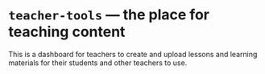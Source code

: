 # `teacher-tools` — the place for teaching content

This is a dashboard for teachers to create and upload lessons and learning materials for their students and other teachers to use.